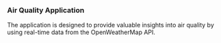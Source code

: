### Air Quality Application 

The application is designed to provide valuable insights into air quality by using real-time data from the OpenWeatherMap API. 
